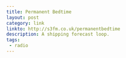 ```yaml
---
title: Permanent Bedtime
layout: post
category: link
linkto: http://s3fm.co.uk/permanentbedtime
description: A shipping forecast loop.
tags:
 - radio
---
```

&nbsp;